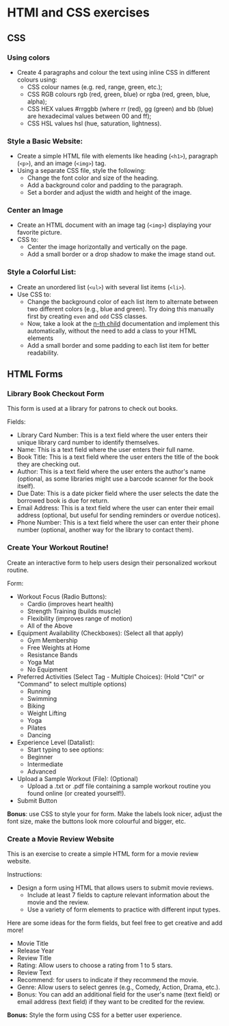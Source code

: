 # HTMl and CSS exercises

## CSS

### Using colors

- Create 4 paragraphs and colour the text using inline CSS in different colours using:
  - CSS colour names (e.g. red, range, green, etc.); 
  - CSS RGB colours rgb (red, green, blue) or rgba (red, green, blue, alpha); 
  - CSS HEX values #rrggbb (where rr (red), gg (green) and bb (blue) are hexadecimal values between 00 and ff); 
  - CSS HSL values hsl (hue, saturation, lightness).

### Style a Basic Website:

- Create a simple HTML file with elements like heading (`<h1>`), paragraph (`<p>`), and an image (`<img>`) tag.
- Using a separate CSS file, style the following:
  - Change the font color and size of the heading. 
  - Add a background color and padding to the paragraph. 
  - Set a border and adjust the width and height of the image.

### Center an Image

- Create an HTML document with an image tag (`<img>`) displaying your favorite picture. 
- CSS to:
  - Center the image horizontally and vertically on the page.
  - Add a small border or a drop shadow to make the image stand out.

### Style a Colorful List:

- Create an unordered list (`<ul>`) with several list items (`<li>`). 
- Use CSS to:
  - Change the background color of each list item to alternate between two different colors (e.g., blue and green). Try doing this manually first by creating `even` and `odd` CSS classes.
  - Now, take a look at the [n-th child](https://developer.mozilla.org/en-US/docs/Web/CSS/:nth-child) documentation and implement this automatically, without the need to add a class to your HTML elements
  - Add a small border and some padding to each list item for better readability.

## HTML Forms

### Library Book Checkout Form

This form is used at a library for patrons to check out books.

Fields:
- Library Card Number: This is a text field where the user enters their unique library card number to identify themselves.
- Name: This is a text field where the user enters their full name.
- Book Title: This is a text field where the user enters the title of the book they are checking out.
- Author: This is a text field where the user enters the author's name (optional, as some libraries might use a barcode scanner for the book itself).
- Due Date: This is a date picker field where the user selects the date the borrowed book is due for return.
- Email Address: This is a text field where the user can enter their email address (optional, but useful for sending reminders or overdue notices).
- Phone Number: This is a text field where the user can enter their phone number (optional, another way for the library to contact them).

### Create Your Workout Routine!

Create an interactive form to help users design their personalized workout routine.

Form:
- Workout Focus (Radio Buttons):
  - Cardio (improves heart health)
  - Strength Training (builds muscle)
  - Flexibility (improves range of motion)
  - All of the Above
- Equipment Availability (Checkboxes): (Select all that apply)
  - Gym Membership 
  - Free Weights at Home 
  - Resistance Bands 
  - Yoga Mat 
  - No Equipment
- Preferred Activities (Select Tag - Multiple Choices): (Hold "Ctrl" or "Command" to select multiple options)
  - Running 
  - Swimming 
  - Biking 
  - Weight Lifting 
  - Yoga 
  - Pilates 
  - Dancing
- Experience Level (Datalist):
  - Start typing to see options:
  - Beginner 
  - Intermediate 
  - Advanced
- Upload a Sample Workout (File): (Optional)
  - Upload a .txt or .pdf file containing a sample workout routine you found online (or created yourself!).
- Submit Button

**Bonus**: use CSS to style your for form. Make the labels look nicer, adjust the font size, make the buttons look more colourful and bigger, etc.

### Create a Movie Review Website

This is an exercise to create a simple HTML form for a movie review website.

Instructions:
- Design a form using HTML that allows users to submit movie reviews. 
  - Include at least 7 fields to capture relevant information about the movie and the review. 
  - Use a variety of form elements to practice with different input types.

Here are some ideas for the form fields, but feel free to get creative and add more!

- Movie Title 
- Release Year 
- Review Title 
- Rating: Allow users to choose a rating from 1 to 5 stars.
- Review Text
- Recommend: for users to indicate if they recommend the movie.
- Genre: Allow users to select genres (e.g., Comedy, Action, Drama, etc.).
- Bonus: You can add an additional field for the user's name (text field) or email address (text field) if they want to be credited for the review.

**Bonus:** Style the form using CSS for a better user experience.